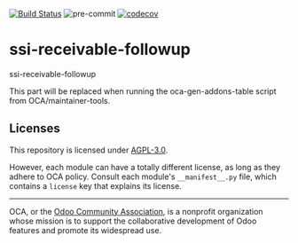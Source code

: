 [![Build Status](https://travis-ci.com/open-synergy/ssi-receivable-followup.svg?branch=11.0)](https://travis-ci.com/open-synergy/ssi-receivable-followup)
![pre-commit](https://github.com/open-synergy/ssi-receivable-followup/actions/workflows/pre-commit.yml/badge.svg)
[![codecov](https://codecov.io/gh/open-synergy/ssi-receivable-followup/branch/11.0/graph/badge.svg)](https://codecov.io/gh/open-synergy/ssi-receivable-followup)

<!-- /!\ do not modify above this line -->

# ssi-receivable-followup

ssi-receivable-followup

<!-- /!\ do not modify below this line -->

<!-- prettier-ignore-start -->

[//]: # (addons)

This part will be replaced when running the oca-gen-addons-table script from OCA/maintainer-tools.

[//]: # (end addons)

<!-- prettier-ignore-end -->

## Licenses

This repository is licensed under [AGPL-3.0](LICENSE).

However, each module can have a totally different license, as long as they adhere to OCA
policy. Consult each module's `__manifest__.py` file, which contains a `license` key
that explains its license.

----

OCA, or the [Odoo Community Association](http://odoo-community.org/), is a nonprofit
organization whose mission is to support the collaborative development of Odoo features
and promote its widespread use.
